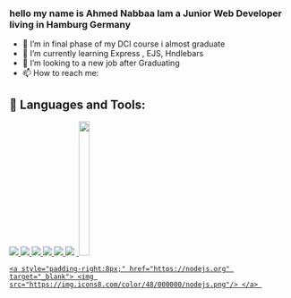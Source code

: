 ### hello my name is Ahmed Nabbaa Iam a Junior Web Developer living in Hamburg Germany

<!--
**anabbaa/anabbaa** is a ✨ _special_ ✨ repository because its `README.md` (this file) appears on your GitHub profile.

Here are some ideas to get you started:


-->
- 🔭 I’m in final phase of my DCI course i almost graduate
- 🌱 I’m currently learning Express , EJS, Hndlebars
- 👯 I’m looking to a new job after Graduating
- 📫 How to reach me:


## 🚀 Languages and Tools:
<p align="left"> 
    <a href="https://reactjs.org/" target="_blank"> <img src="https://img.icons8.com/color/48/000000/react-native.png"/> </a>
    <a href="https://developer.mozilla.org/en-US/docs/Web/JavaScript" target="_blank"> <img src="https://img.icons8.com/color/48/000000/javascript.png"/> </a> 
    <a href="https://www.w3.org/html/" target="_blank"> <img src="https://img.icons8.com/color/48/000000/html-5.png"/> </a> 
    <a href="https://www.w3schools.com/css/" target="_blank"> <img src="https://img.icons8.com/color/48/000000/css3.png"/> </a> 
    <a href="https://getbootstrap.com" target="_blank"> <img src="https://img.icons8.com/color/48/000000/bootstrap.png"/> </a> 
    <a href="https://sass.com" target="_blank">  <img src="https://img.icons8.com/color/48/000000/sass.png"   /></a> 
    <a href="https://expressjs.com/en/guide/migrating-4.html" target="_blank"> <img src=""/> </a> 
    <a href="https://www.mongodb.com/" target="_blank">  <img style="width:2vw; height:6vh"src= "

" /></a> 

    <a style="padding-right:8px;" href="https://nodejs.org" target="_blank"> <img src="https://img.icons8.com/color/48/000000/nodejs.png"/> </a> 
    
</p>

